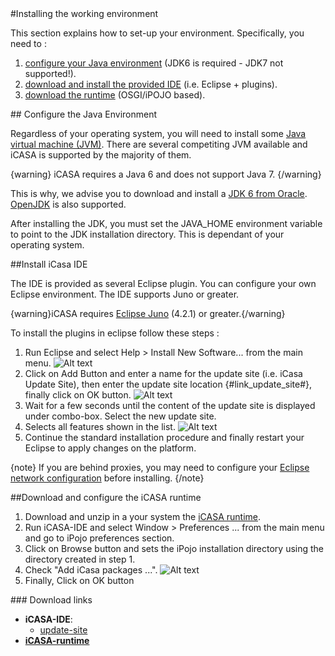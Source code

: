 

<article  markdown="1">


<section  markdown="1">
#Installing the working environment

This section explains how to set-up your environment. Specifically, you need to :

1. [configure your Java environment](#java) (JDK6 is required - JDK7 not supported!).
2. [download and install the provided IDE](#ide) (i.e. Eclipse + plugins).
3. [download the runtime](#runtime) (OSGI/iPOJO based).

</section>

<section id = "java"  markdown="1">
## Configure the Java Environment

Regardless of your operating system, you will need to install some [Java virtual machine (JVM)](http://en.wikipedia.org/wiki/Java_virtual_machine). 
There are several competiting JVM available and iCASA is supported by the majority of them.

{warning}
iCASA requires a Java 6 and does not support Java 7.
{/warning}

This is why, we advise you to download and install a [JDK 6 from Oracle](http://www.oracle.com/technetwork/java/javase/downloads/index.html). [OpenJDK](http://openjdk.java.net/) is also supported.

After installing the JDK, you must set the JAVA_HOME environment variable to point to the JDK installation directory. This is dependant of your operating system. 

</section>

<section id="ide"  markdown="1"/>
##Install iCasa IDE 

The IDE is provided as several Eclipse plugin. You can configure your own Eclipse environment. The IDE supports Juno or greater.

{warning}iCASA requires [Eclipse Juno](http://www.eclipse.org/downloads/) (4.2.1) or greater.{/warning}

To install the plugins in eclipse follow these steps :

1. Run Eclipse and select Help > Install New Software... from the main menu.
![Alt text](img/downloads/download-ide1.png)
2. Click on Add Button and enter a name for the update site (i.e. iCasa Update Site), then enter the update site location {#link_update_site#}, finally click on OK button.
![Alt text](img/downloads/download-ide2.png)
3. Wait for a few seconds until the content of the update site is displayed under combo-box. Select the new update site.
4. Selects all features shown in the list.
![Alt text](img/downloads/download-ide3.png)
5. Continue the standard installation procedure and finally restart your Eclipse to apply changes on the platform.

{note}
If you are behind proxies, you may need to configure your [Eclipse network configuration](http://help.eclipse.org/juno/index.jsp?topic=%2Forg.eclipse.platform.doc.user%2Freference%2Fref-net-preferences.htm) before installing.
{/note}

</section>

<section id="runtime"  markdown="1"/>
##Download and configure the iCASA runtime

1. Download and unzip in a your system the [iCASA runtime](http://repository-icasa.forge.cloudbees.com/release/fr/liglab/adele/icasa/icasa.teaching.distribution/0.0.1/icasa.teaching.distribution-0.0.1.zip).
2. Run iCASA-IDE and select Window > Preferences ... from the main menu and go to iPojo preferences section.
3. Click on Browse button and sets the iPojo installation directory using the directory created in step 1.
4. Check "Add iCasa packages ...".
![Alt text](img/downloads/download-icasa1.png)
5. Finally, Click on OK button

</section>

</article>

<aside  markdown="1">
### Download links

+ **iCASA-IDE**: 
	+ [update-site](#update-site)	
+ [**iCASA-runtime**](http://repository-icasa.forge.cloudbees.com/release/fr/liglab/adele/icasa/icasa.teaching.distribution/0.0.1/icasa.teaching.distribution-0.0.1.zip)

</aside>
